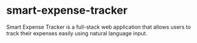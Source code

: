 # smart-expense-tracker
Smart Expense Tracker is a full-stack web application that allows users to track their expenses easily using natural language input.
